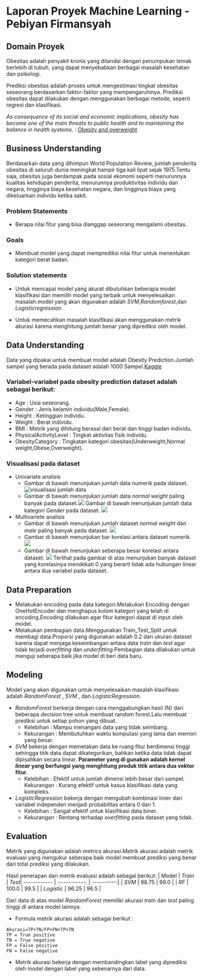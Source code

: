 # Laporan Proyek Machine Learning - Pebiyan Firmansyah 

## Domain Proyek

Obesitas adalah penyakit kronis yang ditandai dengan penumpukan lemak berlebih di tubuh, yang dapat menyebabkan berbagai masalah kesehatan dan psikologi.

Prediksi obesitas adalah proses untuk mengestimasi tingkat obesitas seseorang berdasarkan faktor-faktor yang mempengaruhinya. Prediksi obesitas dapat dilakukan dengan menggunakan berbagai metode, seperti regresi dan klasifikasi.

*As consequence of its social and economic implications, obesity has become one of the main threats to public health and to maintaining the balance in health systems.* :  [Obesity and overweight](https://www.mendeley.com/catalogue/7ecbf93d-afbf-3501-8932-91e65c9f27ce)

## Business Understanding

Berdasarkan data yang dihimpun World Population Review, jumlah penderita obesitas di seluruh dunia meningkat hampir tiga kali lipat sejak 1975.Tentu saja, obesitas juga berdampak pada sosial ekonomi seperti menurunnya kualitas kehidupan penderita, menurunnya produktivitas individu dan negara, tingginya biaya kesehatan negara, dan tingginya biaya yang dikeluarkan individu ketika sakit. 

### Problem Statements

- Berapa nilai fitur yang bisa dianggap seseorang mengalami obesitas.

### Goals

- Membuat model yang dapat memprediksi nilai fitur untuk menentukan kategori berat badan.

### Solution statements

- Untuk mencapai model yang akurat dibutuhkan beberapa model klasifikasi dan memilih model yang terbaik untuk menyelesaikan masalah.model yang akan digunakan adalah *SVM*,*Randomforest*,dan *Logisticregression*.

- Untuk memecahkan masalah klasifikasi akan menggunakan metrik akurasi karena menghitung jumlah benar yang diprediksi oleh model.

## Data Understanding

Data yang dipakai untuk membuat model adalah Obesity Prediction.Jumlah sampel yang berada pada dataset adalah 1000 Sampel.[Kaggle](https://www.kaggle.com/datasets/mrsimple07/obesity-prediction/download?datasetVersionNumber=1)
### Variabel-variabel pada obesity prediction dataset adalah sebagai berikut:

- Age       : Usia seseorang.
- Gender : Jenis kelamin individu(Male,Female).
- Height  : Ketinggian individu.
- Weight : Berat individu.
- BMI      : Metrik yang dihitung berasal dari berat dan tinggi badan individu.
- PhysicalActivityLevel : Tingkat aktivitas fisik individu.
- ObesityCategory       : Tingkatan kategori obesitas(Underweight,Normal weight,Obese,Overweight).

### Visualisasi pada dataset
- Univariate analisis
  - Gambar di bawah menunjukan jumlah data numerik pada dataset.![visualisasi jumlah data](https://github.com/ZedGred/Proyek_1/blob/main/eda.png?raw=true)
  - Gambar di bawah menunjukan jumlah data *normal weight* paling banyak pada dataset.![](https://github.com/ZedGred/Proyek_1/blob/main/download%20(3).png?raw=true)
  Gambar di bawah menunjukan jumlah data kategori *Gender* pada dataset.
![](https://github.com/ZedGred/Proyek_1/blob/main/download%20(5).png?raw=true)
- Multivariete analisis
  - Gambar di bawah menunjukan jumlah dataset *normal weight* dan *male* paling banyak pada dataset.
![](https://github.com/ZedGred/Proyek_1/blob/main/download%20(4).png?raw=true)
  - Gambar di bawah menunjukan bar korelasi antara dataset numerik.
![](https://github.com/ZedGred/Proyek_1/blob/main/download%20(2).png?raw=true)
  - Gambar di bawah menunjukan seberapa besar korelasi antara dataset.
![](https://github.com/ZedGred/Proyek_1/blob/main/download%20(1).png?raw=true)
Terlihat pada gambar di atas menunjukan banyak dataset yang korelasinya mendekati 0 yang berarti tidak ada hubungan linear antara dua variabel pada dataset.

## Data Preparation
- Melakukan encoding pada data kategori.Melakukan Encoding dengan OneHotEncoder dan menghapus kolom kategori yang telah di encoding.Encoding dilakukan agar fitur kategori dapat di input oleh model.
- Melakukan pembagian data.Menggunakan Train_Test_Split untuk membagi data.Proporsi yang digunakan adalah 0.2 dari ukuran dataset karena dapat menjaga keseimbangan  antara data *train* dan *test* agar tidak terjadi *overfitting* dan *underfitting*.Pembagian data dilakukan untuk menguji seberapa baik jika model di beri data baru.



## Modeling
Model yang akan digunakan untuk menyelesaikan masalah klasifikasi adalah *RandomForest* , *SVM* , dan *LogisticRegression*.
- *RandomForest* berkerja dengan cara menggabungkan hasil (N) dari beberapa decision tree untuk membuat random forest.Lalu membuat prediksi untuk setiap pohon yang dibuat.
    - Kelebihan    : Mampu menangani data yang tidak seimbang.
  - Kekurangan : Membutuhkan waktu komputasi yang lama dan memori yang besar.
- *SVM* bekerja dengan memetakan data ke ruang fitur berdimensi tinggi sehingga titik data dapat dikategorikan, bahkan ketika data tidak dapat dipisahkan secara linear.
**Parameter yang di gunakan adalah kernel *linear* yang berfungsi yang menghitung produk titik antara dua vektor fitur**.
  - Kelebihan    : Efektif untuk jumlah dimensi lebih besar dari sampel.
Kekurangan : Kurang efektif untuk kasus klasifikasi data yang kompleks.
- *LogisticRegression* bekerja dengan mengubah kombinasi linier dari variabel independen menjadi probabilitas antara 0 dan 1.
  - Kelebihan    : Sangat efektif untuk klasifikasi data biner.
  - Kekurangan : Rentang terhadap *overfitting* pada dataset yang tidak.


## Evaluation
Metrik yang digunakan adalah metrics akurasi.Metrik akurasi adalah metrik evaluasi yang mengukur seberapa baik model membuat prediksi yang benar dari total prediksi yang dilakukan. 

Hasil penerapan dari metrik evaluasi adalah sebagai berikut:
| Model            |  *Train*	  | *Test*|
------------ | :-----------: | ----------:|
| *SVM* 	    | 98.75	 | 99.0 |
| *RF*	        | 100.0	 | 99.5 |
| *Logistic* |	96.25	 | 96.5 |

Dari data di atas model *RandomForest* memiliki akurasi *train* dan *test* paling tinggi di antara model lainnya.

- Formula metrik akurasi adalah sebagai berikut : 
```
Akurasi=TP+TN/FP+FN+TP+TN
TP = True positive
TN = True negative 
FP = False positive
FN = False negative
```

- Metrik akurasi bekerja dengan membandingkan label yang diprediksi oleh model dengan label yang sebenarnya dari data. 







